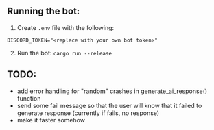 
## Running the bot:
1. Create `.env` file with the following:
```
DISCORD_TOKEN="<replace with your own bot token>"
```
2. Run the bot:
`cargo run --release`


## TODO:
- add error handling for "random" crashes in generate_ai_response() function
- send some fail message so that the user will know that it failed to generate response (currently if fails, no response)
- make it faster somehow
